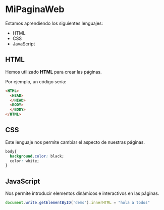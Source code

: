 # MiPaginaWeb

Estamos aprendiendo los siguientes lenguajes:

- HTML
- CSS
- JavaScript

## HTML

Hemos utilizado **HTML** para crear las páginas.

Por ejemplo, un código sería:

```html
<HTML>
  <HEAD>
  </HEAD>
  <BODY>
  </BODY>
</HTML>
```

## CSS

Este lenguaje nos permite cambiar el aspecto de nuestras páginas.

```css
body{
  background.color: black;
  color: white;
}
```

## JavaScript

Nos permite introducir elementos dinámicos e interactivos en las páginas.

```javascript
document.write.getElementByID('demo').innerHTML = "hola a todos"
```
